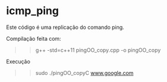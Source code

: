 # icmp_ping
Este código é uma replicação do comando ping.

Compilação feita com:
>> g++ -std=c++11 pingOO_copy.cpp -o pingOO_copy

Execução 
>> sudo ./pingOO_copyC www.google.com
